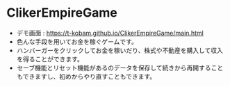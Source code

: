 # ClikerEmpireGame

  - デモ画面 : https://t-kobam.github.io/ClikerEmpireGame/main.html
  - 色んな手段を用いてお金を稼ぐゲームです。
  - ハンバーガーをクリックしてお金を稼いだり、株式や不動産を購入して収入を得ることができます。
  - セーブ機能とリセット機能があるのデータを保存して続きから再開することもできますし、初めからやり直すこともできます。
